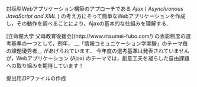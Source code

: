 対話型Webアプリケーション構築のアプローチである _Ajax_ ( _Asynchronous JavaScript and XML_ )
の考え方にそって簡単なWebアプリケーションを作成し，その動作を調べることにより，Ajaxの基本的な仕組みを理解する．

<div class="alert alert-info">
[立命館大学 父母教育後援会](http://www.ritsumei-fubo.com/)
の表彰制度の選考基準の一つとして，例年，
__「情報コミュニケーション学実験」のテーマ毎の課題優秀者__
があげられています．
今年度の選考基準は発表されていませんが，Webアプリケーション (Ajax) のテーマでは，創意工夫を凝らした自由課題への取り組みを期待しています！
</div>

<a class="btn btn-primary" data-bind="attr: {href: '/createZip/' + userid}">提出用ZIPファイルの作成</a>
